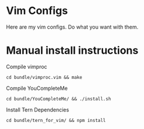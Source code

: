 # Vim Configs

Here are my vim configs. Do what you want with them.

# Manual install instructions

Compile vimproc

    cd bundle/vimproc.vim && make

Compile YouCompleteMe

    cd bundle/YouCompleteMe/ && ./install.sh

Install Tern Dependencies

    cd bundle/tern_for_vim/ && npm install

